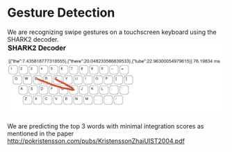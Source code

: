 # Gesture Detection
We are recognizing swipe gestures on a touchscreen keyboard using the SHARK2 decoder.
![img.png](img.png)

We are predicting the top 3 words with minimal integration scores as mentioned in the paper http://pokristensson.com/pubs/KristenssonZhaiUIST2004.pdf